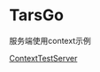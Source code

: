 # TarsGo

服务端使用context示例 

[ContextTestServer](https://github.com/TarsCloud/TarsGo/tree/master/_examples/ContextTestServer)



